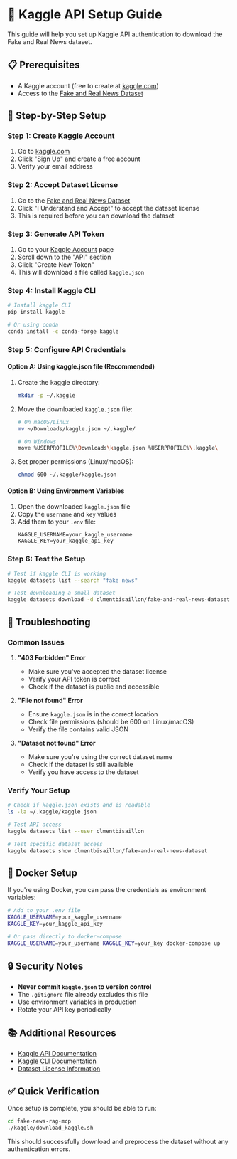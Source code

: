 # 🔑 Kaggle API Setup Guide

This guide will help you set up Kaggle API authentication to download the Fake and Real News dataset.

## 📋 Prerequisites

- A Kaggle account (free to create at [kaggle.com](https://kaggle.com))
- Access to the [Fake and Real News Dataset](https://www.kaggle.com/datasets/clmentbisaillon/fake-and-real-news-dataset)

## 🚀 Step-by-Step Setup

### Step 1: Create Kaggle Account

1. Go to [kaggle.com](https://kaggle.com)
2. Click "Sign Up" and create a free account
3. Verify your email address

### Step 2: Accept Dataset License

1. Go to the [Fake and Real News Dataset](https://www.kaggle.com/datasets/clmentbisaillon/fake-and-real-news-dataset)
2. Click "I Understand and Accept" to accept the dataset license
3. This is required before you can download the dataset

### Step 3: Generate API Token

1. Go to your [Kaggle Account](https://www.kaggle.com/account) page
2. Scroll down to the "API" section
3. Click "Create New Token"
4. This will download a file called `kaggle.json`

### Step 4: Install Kaggle CLI

```bash
# Install kaggle CLI
pip install kaggle

# Or using conda
conda install -c conda-forge kaggle
```

### Step 5: Configure API Credentials

#### Option A: Using kaggle.json file (Recommended)

1. Create the kaggle directory:
   ```bash
   mkdir -p ~/.kaggle
   ```

2. Move the downloaded `kaggle.json` file:
   ```bash
   # On macOS/Linux
   mv ~/Downloads/kaggle.json ~/.kaggle/
   
   # On Windows
   move %USERPROFILE%\Downloads\kaggle.json %USERPROFILE%\.kaggle\
   ```

3. Set proper permissions (Linux/macOS):
   ```bash
   chmod 600 ~/.kaggle/kaggle.json
   ```

#### Option B: Using Environment Variables

1. Open the downloaded `kaggle.json` file
2. Copy the `username` and `key` values
3. Add them to your `.env` file:
   ```env
   KAGGLE_USERNAME=your_kaggle_username
   KAGGLE_KEY=your_kaggle_api_key
   ```

### Step 6: Test the Setup

```bash
# Test if kaggle CLI is working
kaggle datasets list --search "fake news"

# Test downloading a small dataset
kaggle datasets download -d clmentbisaillon/fake-and-real-news-dataset -p ./test --unzip
```

## 🔧 Troubleshooting

### Common Issues

1. **"403 Forbidden" Error**
   - Make sure you've accepted the dataset license
   - Verify your API token is correct
   - Check if the dataset is public and accessible

2. **"File not found" Error**
   - Ensure `kaggle.json` is in the correct location
   - Check file permissions (should be 600 on Linux/macOS)
   - Verify the file contains valid JSON

3. **"Dataset not found" Error**
   - Make sure you're using the correct dataset name
   - Check if the dataset is still available
   - Verify you have access to the dataset

### Verify Your Setup

```bash
# Check if kaggle.json exists and is readable
ls -la ~/.kaggle/kaggle.json

# Test API access
kaggle datasets list --user clmentbisaillon

# Test specific dataset access
kaggle datasets show clmentbisaillon/fake-and-real-news-dataset
```

## 🐳 Docker Setup

If you're using Docker, you can pass the credentials as environment variables:

```bash
# Add to your .env file
KAGGLE_USERNAME=your_kaggle_username
KAGGLE_KEY=your_kaggle_api_key

# Or pass directly to docker-compose
KAGGLE_USERNAME=your_username KAGGLE_KEY=your_key docker-compose up
```

## 🔒 Security Notes

- **Never commit `kaggle.json` to version control**
- The `.gitignore` file already excludes this file
- Use environment variables in production
- Rotate your API key periodically

## 📚 Additional Resources

- [Kaggle API Documentation](https://www.kaggle.com/docs/api)
- [Kaggle CLI Documentation](https://github.com/Kaggle/kaggle-api)
- [Dataset License Information](https://www.kaggle.com/datasets/clmentbisaillon/fake-and-real-news-dataset)

## ✅ Quick Verification

Once setup is complete, you should be able to run:

```bash
cd fake-news-rag-mcp
./kaggle/download_kaggle.sh
```

This should successfully download and preprocess the dataset without any authentication errors.
